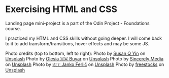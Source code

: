 # Exercising HTML and CSS

Landing page mini-project is a part of the Odin Project - Foundations course.

I practiced my HTML and CSS skills without going deeper. I will come back to it to add transform/transitions, hover effects and may be some JS.

Photo credits (top to bottom, left to right):
Photo by <a href="https://unsplash.com/@syinq?utm_content=creditCopyText&utm_medium=referral&utm_source=unsplash">Susan Q Yin</a> on <a href="https://unsplash.com/photos/2JIvboGLeho?utm_content=creditCopyText&utm_medium=referral&utm_source=unsplash">Unsplash</a>
Photo by <a href="https://unsplash.com/@olesichka?utm_content=creditCopyText&utm_medium=referral&utm_source=unsplash">Olesia 🇺🇦 Buyar</a> on <a href="https://unsplash.com/photos/ZD03qVhBJZg?utm_content=creditCopyText&utm_medium=referral&utm_source=unsplash">Unsplash</a>
Photo by <a href="https://unsplash.com/@sincerelymedia?utm_content=creditCopyText&utm_medium=referral&utm_source=unsplash">Sincerely Media</a> on <a href="https://unsplash.com/photos/jzZn4ZYi5RA?utm_content=creditCopyText&utm_medium=referral&utm_source=unsplash">Unsplash</a>
Photo by <a href="https://unsplash.com/@itfeelslikefilm?utm_content=creditCopyText&utm_medium=referral&utm_source=unsplash">🇸🇮 Janko Ferlič</a> on <a href="https://unsplash.com/photos/sfL_QOnmy00?utm_content=creditCopyText&utm_medium=referral&utm_source=unsplash">Unsplash</a>
Photo by <a href="https://unsplash.com/@freestocks?utm_content=creditCopyText&utm_medium=referral&utm_source=unsplash">freestocks</a> on <a href="https://unsplash.com/photos/OfaDD5o8hpk?utm_content=creditCopyText&utm_medium=referral&utm_source=unsplash">Unsplash</a>
